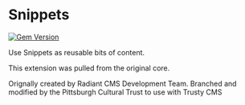 # Snippets

[![Gem Version](https://badge.fury.io/rb/trusty-snippets-extension.svg)](http://badge.fury.io/rb/trusty-snippets-extension)

Use Snippets as reusable bits of content.

This extension was pulled from the original core.

Orignally created by Radiant CMS Development Team. Branched and modified by the Pittsburgh Cultural Trust to use with Trusty CMS
